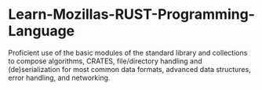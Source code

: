 # Learn-Mozillas-RUST-Programming-Language
Proficient use of the basic modules of the standard library and collections to compose algorithms, CRATES, file/directory handling and (de)serialization for most common data formats, advanced data structures, error handling, and networking. 
